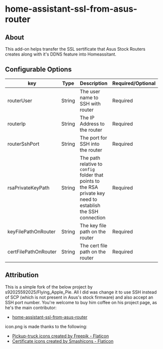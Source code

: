 # home-assistant-ssl-from-asus-router
## About
This add-on helps transfer the SSL sertificate that Asus Stock Routers creates along with it's DDNS feature into Homeassitant.

## Configurable Options
| key | Type | Description | Required/Optional 
| --- | --- | --- | --- 
| routerUser | String | The user name to SSH with router | Required
| routerIp | String | The IP Address to the router | Required
| routerSshPort | String | The port for SSH into the router | Required
| rsaPrivateKeyPath | String | The path relative to `config` folder that points to the RSA private key need to establish the SSH connection | Required
| keyFilePathOnRouter | String | The key file path on the router | Required
| certFilePathOnRouter | String | The cert file path on the router | Required

## Attribution
This is a simple fork of the below project by s92025592025/Flying_Apple_Pie.
All I did was change it to use SSH instead of SCP (which is not present in Asus's stock firmware) and also accept an SSH port number.
You're welcome to buy him coffee on his project page, as he's the main contributor:
* <a href="https://github.com/s92025592025/home-assistant-ssl-from-asus-router" title="original project">home-assistant-ssl-from-asus-router</a>

icon.png is made thanks to the following:
* <a href="https://www.flaticon.com/free-icons/pickup-truck" title="pickup-truck icons">Pickup-truck icons created by Freepik - Flaticon</a>
* <a href="https://www.flaticon.com/free-icons/certificate" title="certificate icons">Certificate icons created by Smashicons - Flaticon</a>
